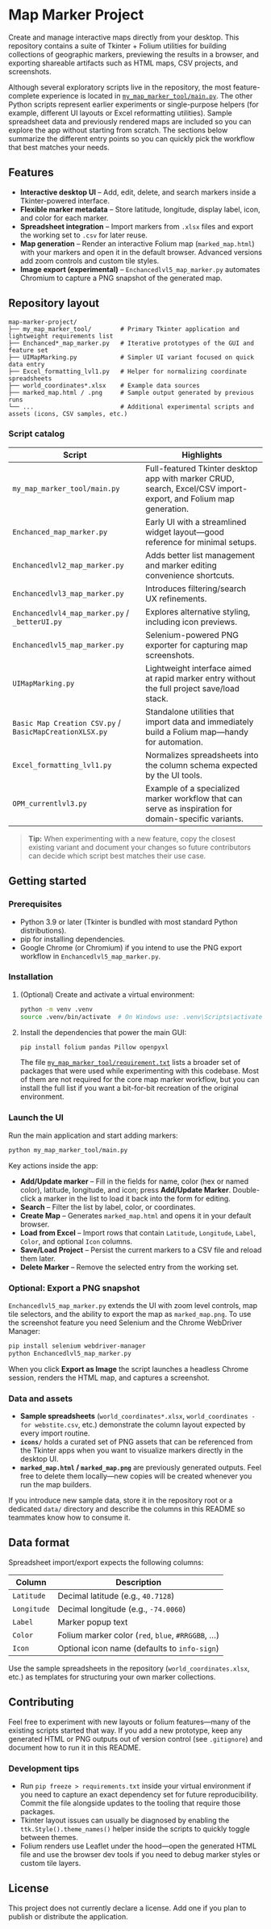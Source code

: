 # Map Marker Project

Create and manage interactive maps directly from your desktop. This repository contains a suite of
Tkinter + Folium utilities for building collections of geographic markers, previewing the results in a browser,
and exporting shareable artifacts such as HTML maps, CSV projects, and screenshots.

Although several exploratory scripts live in the repository, the most feature-complete experience is located in
[`my_map_marker_tool/main.py`](my_map_marker_tool/main.py). The other Python scripts represent earlier experiments or
single-purpose helpers (for example, different UI layouts or Excel reformatting utilities). Sample spreadsheet data
and previously rendered maps are included so you can explore the app without starting from scratch. The sections below
summarize the different entry points so you can quickly pick the workflow that best matches your needs.

## Features

- **Interactive desktop UI** – Add, edit, delete, and search markers inside a Tkinter-powered interface.
- **Flexible marker metadata** – Store latitude, longitude, display label, icon, and color for each marker.
- **Spreadsheet integration** – Import markers from `.xlsx` files and export the working set to `.csv` for later reuse.
- **Map generation** – Render an interactive Folium map (`marked_map.html`) with your markers and open it in the
  default browser. Advanced versions add zoom controls and custom tile styles.
- **Image export (experimental)** – `Enchancedlvl5_map_marker.py` automates Chromium to capture a PNG snapshot of the
  generated map.

## Repository layout

```
map-marker-project/
├── my_map_marker_tool/        # Primary Tkinter application and lightweight requirements list
├── Enchanced*_map_marker.py   # Iterative prototypes of the GUI and feature set
├── UIMapMarking.py            # Simpler UI variant focused on quick data entry
├── Excel_formatting_lvl1.py   # Helper for normalizing coordinate spreadsheets
├── world_coordinates*.xlsx    # Example data sources
├── marked_map.html / .png     # Sample output generated by previous runs
└── ...                        # Additional experimental scripts and assets (icons, CSV samples, etc.)
```

### Script catalog

| Script | Highlights |
| ------ | ---------- |
| `my_map_marker_tool/main.py` | Full-featured Tkinter desktop app with marker CRUD, search, Excel/CSV import-export, and Folium map generation. |
| `Enchanced_map_marker.py` | Early UI with a streamlined widget layout—good reference for minimal setups. |
| `Enchancedlvl2_map_marker.py` | Adds better list management and marker editing convenience shortcuts. |
| `Enchancedlvl3_map_marker.py` | Introduces filtering/search UX refinements. |
| `Enchancedlvl4_map_marker.py` / `_betterUI.py` | Explores alternative styling, including icon previews. |
| `Enchancedlvl5_map_marker.py` | Selenium-powered PNG exporter for capturing map screenshots. |
| `UIMapMarking.py` | Lightweight interface aimed at rapid marker entry without the full project save/load stack. |
| `Basic Map Creation CSV.py` / `BasicMapCreationXLSX.py` | Standalone utilities that import data and immediately build a Folium map—handy for automation. |
| `Excel_formatting_lvl1.py` | Normalizes spreadsheets into the column schema expected by the UI tools. |
| `OPM_currentlvl3.py` | Example of a specialized marker workflow that can serve as inspiration for domain-specific variants. |

> **Tip:** When experimenting with a new feature, copy the closest existing variant and document your changes so future
> contributors can decide which script best matches their use case.

## Getting started

### Prerequisites

- Python 3.9 or later (Tkinter is bundled with most standard Python distributions).
- pip for installing dependencies.
- Google Chrome (or Chromium) if you intend to use the PNG export workflow in `Enchancedlvl5_map_marker.py`.

### Installation

1. (Optional) Create and activate a virtual environment:
   ```bash
   python -m venv .venv
   source .venv/bin/activate  # On Windows use: .venv\Scripts\activate
   ```
2. Install the dependencies that power the main GUI:
   ```bash
   pip install folium pandas Pillow openpyxl
   ```
   The file [`my_map_marker_tool/requirement.txt`](my_map_marker_tool/requirement.txt) lists a broader set of packages
   that were used while experimenting with this codebase. Most of them are not required for the core map marker
   workflow, but you can install the full list if you want a bit-for-bit recreation of the original environment.

### Launch the UI

Run the main application and start adding markers:

```bash
python my_map_marker_tool/main.py
```

Key actions inside the app:

- **Add/Update marker** – Fill in the fields for name, color (hex or named color), latitude, longitude, and icon; press
  **Add/Update Marker**. Double-click a marker in the list to load it back into the form for editing.
- **Search** – Filter the list by label, color, or coordinates.
- **Create Map** – Generates `marked_map.html` and opens it in your default browser.
- **Load from Excel** – Import rows that contain `Latitude`, `Longitude`, `Label`, `Color`, and optional `Icon` columns.
- **Save/Load Project** – Persist the current markers to a CSV file and reload them later.
- **Delete Marker** – Remove the selected entry from the working set.

### Optional: Export a PNG snapshot

`Enchancedlvl5_map_marker.py` extends the UI with zoom level controls, map tile selectors, and the ability to export the
map as `marked_map.png`. To use the screenshot feature you need Selenium and the Chrome WebDriver Manager:

```bash
pip install selenium webdriver-manager
python Enchancedlvl5_map_marker.py
```

When you click **Export as Image** the script launches a headless Chrome session, renders the HTML map, and captures a
screenshot.

### Data and assets

- **Sample spreadsheets** (`world_coordinates*.xlsx`, `world_coordinates - for webstite.csv`, etc.) demonstrate the
  column layout expected by every import routine.
- **`icons/`** holds a curated set of PNG assets that can be referenced from the Tkinter apps when you want to visualize
  markers directly in the desktop UI.
- **`marked_map.html` / `marked_map.png`** are previously generated outputs. Feel free to delete them locally—new copies
  will be created whenever you run the map builders.

If you introduce new sample data, store it in the repository root or a dedicated `data/` directory and describe the
columns in this README so teammates know how to consume it.

## Data format

Spreadsheet import/export expects the following columns:

| Column      | Description                                     |
|-------------|-------------------------------------------------|
| `Latitude`  | Decimal latitude (e.g., `40.7128`)               |
| `Longitude` | Decimal longitude (e.g., `-74.0060`)             |
| `Label`     | Marker popup text                               |
| `Color`     | Folium marker color (`red`, `blue`, `#RRGGBB`, …) |
| `Icon`      | Optional icon name (defaults to `info-sign`)     |

Use the sample spreadsheets in the repository (`world_coordinates.xlsx`, etc.) as templates for structuring your own
marker collections.

## Contributing

Feel free to experiment with new layouts or folium features—many of the existing scripts started that way. If you add a
new prototype, keep any generated HTML or PNG outputs out of version control (see `.gitignore`) and document how to run
it in this README.

### Development tips

- Run `pip freeze > requirements.txt` inside your virtual environment if you need to capture an exact dependency set for
  future reproducibility. Commit the file alongside updates to the tooling that require those packages.
- Tkinter layout issues can usually be diagnosed by enabling the `ttk.Style().theme_names()` helper inside the scripts
  to quickly toggle between themes.
- Folium renders use Leaflet under the hood—open the generated HTML file and use the browser dev tools if you need to
  debug marker styles or custom tile layers.

## License

This project does not currently declare a license. Add one if you plan to publish or distribute the application.
